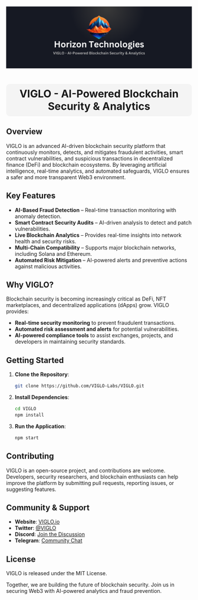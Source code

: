![VIGLO Banner](https://raw.githubusercontent.com/Horizon-Labs1/viglo/refs/heads/main/Banner.png)

<h1 align="center" style="background-color:#f4f4f4; padding:10px; border-radius:10px;">VIGLO - AI-Powered Blockchain Security & Analytics</h1>

## Overview
VIGLO is an advanced AI-driven blockchain security platform that continuously monitors, detects, and mitigates fraudulent activities, smart contract vulnerabilities, and suspicious transactions in decentralized finance (DeFi) and blockchain ecosystems. By leveraging artificial intelligence, real-time analytics, and automated safeguards, VIGLO ensures a safer and more transparent Web3 environment.

## Key Features
- **AI-Based Fraud Detection** – Real-time transaction monitoring with anomaly detection.
- **Smart Contract Security Audits** – AI-driven analysis to detect and patch vulnerabilities.
- **Live Blockchain Analytics** – Provides real-time insights into network health and security risks.
- **Multi-Chain Compatibility** – Supports major blockchain networks, including Solana and Ethereum.
- **Automated Risk Mitigation** – AI-powered alerts and preventive actions against malicious activities.

## Why VIGLO?
Blockchain security is becoming increasingly critical as DeFi, NFT marketplaces, and decentralized applications (dApps) grow. VIGLO provides:
- **Real-time security monitoring** to prevent fraudulent transactions.
- **Automated risk assessment and alerts** for potential vulnerabilities.
- **AI-powered compliance tools** to assist exchanges, projects, and developers in maintaining security standards.

## Getting Started
1. **Clone the Repository**:
   ```sh
   git clone https://github.com/VIGLO-Labs/VIGLO.git
   ```
2. **Install Dependencies**:
   ```sh
   cd VIGLO
   npm install
   ```
3. **Run the Application**:
   ```sh
   npm start
   ```

## Contributing
VIGLO is an open-source project, and contributions are welcome. Developers, security researchers, and blockchain enthusiasts can help improve the platform by submitting pull requests, reporting issues, or suggesting features.

## Community & Support
- **Website**: [VIGLO.io](#)
- **Twitter**: [@VIGLO](#)
- **Discord**: [Join the Discussion](#)
- **Telegram**: [Community Chat](#)

## License
VIGLO is released under the MIT License.

Together, we are building the future of blockchain security. Join us in securing Web3 with AI-powered analytics and fraud prevention.

